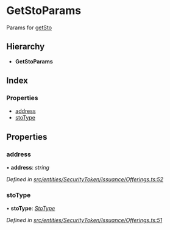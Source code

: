 # GetStoParams

Params for [getSto](../classes/_entities_securitytoken_issuance_offerings_.offerings.md#getsto)

## Hierarchy

* **GetStoParams**

## Index

### Properties

* [address](_entities_securitytoken_issuance_offerings_.getstoparams.md#address)
* [stoType](_entities_securitytoken_issuance_offerings_.getstoparams.md#stotype)

## Properties

### address

• **address**: _string_

_Defined in_ [_src/entities/SecurityToken/Issuance/Offerings.ts:52_](https://github.com/PolymathNetwork/polymath-sdk/blob/550676f/src/entities/SecurityToken/Issuance/Offerings.ts#L52)

### stoType

• **stoType**: [_StoType_](../enums/_types_index_.stotype.md)

_Defined in_ [_src/entities/SecurityToken/Issuance/Offerings.ts:51_](https://github.com/PolymathNetwork/polymath-sdk/blob/550676f/src/entities/SecurityToken/Issuance/Offerings.ts#L51)


